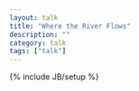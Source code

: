 ```yaml
---
layout: talk
title: "Where the River Flows"
description: ""
category: talk
tags: ["talk"]
---
```

{% include JB/setup %}
